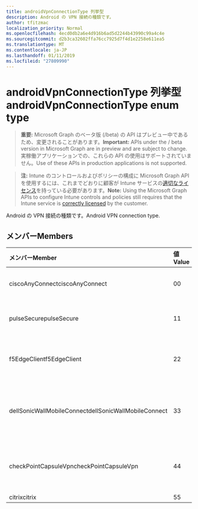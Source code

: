 ```yaml
---
title: androidVpnConnectionType 列挙型
description: Android の VPN 接続の種類です。
author: tfitzmac
localization_priority: Normal
ms.openlocfilehash: 4ecd0db2a6e4d916b6ad5d2244b43990c99a4c4e
ms.sourcegitcommit: d2b3ca32602ffa76cc7925d7f4d1e2258e611ea5
ms.translationtype: MT
ms.contentlocale: ja-JP
ms.lasthandoff: 01/11/2019
ms.locfileid: "27809990"
---
```

# <a name="androidvpnconnectiontype-enum-type"></a><span data-ttu-id="ae897-103">androidVpnConnectionType 列挙型</span><span class="sxs-lookup"><span data-stu-id="ae897-103">androidVpnConnectionType enum type</span></span>

> <span data-ttu-id="ae897-104">**重要:** Microsoft Graph のベータ版 (/beta) の API はプレビュー中であるため、変更されることがあります。</span><span class="sxs-lookup"><span data-stu-id="ae897-104">**Important:** APIs under the / beta version in Microsoft Graph are in preview and are subject to change.</span></span> <span data-ttu-id="ae897-105">実稼働アプリケーションでの、これらの API の使用はサポートされていません。</span><span class="sxs-lookup"><span data-stu-id="ae897-105">Use of these APIs in production applications is not supported.</span></span>

> <span data-ttu-id="ae897-106">**注:** Intune のコントロールおよびポリシーの構成に Microsoft Graph API を使用するには、これまでどおりに顧客が Intune サービスの[適切なライセンス](https://go.microsoft.com/fwlink/?linkid=839381)を持っている必要があります。</span><span class="sxs-lookup"><span data-stu-id="ae897-106">**Note:** Using the Microsoft Graph APIs to configure Intune controls and policies still requires that the Intune service is [correctly licensed](https://go.microsoft.com/fwlink/?linkid=839381) by the customer.</span></span>

<span data-ttu-id="ae897-107">Android の VPN 接続の種類です。</span><span class="sxs-lookup"><span data-stu-id="ae897-107">Android VPN connection type.</span></span>
## <a name="members"></a><span data-ttu-id="ae897-108">メンバー</span><span class="sxs-lookup"><span data-stu-id="ae897-108">Members</span></span>
|<span data-ttu-id="ae897-109">メンバー</span><span class="sxs-lookup"><span data-stu-id="ae897-109">Member</span></span>|<span data-ttu-id="ae897-110">値</span><span class="sxs-lookup"><span data-stu-id="ae897-110">Value</span></span>|<span data-ttu-id="ae897-111">説明</span><span class="sxs-lookup"><span data-stu-id="ae897-111">Description</span></span>|
|:---|:---|:---|
|<span data-ttu-id="ae897-112">ciscoAnyConnect</span><span class="sxs-lookup"><span data-stu-id="ae897-112">ciscoAnyConnect</span></span>|<span data-ttu-id="ae897-113">0</span><span class="sxs-lookup"><span data-stu-id="ae897-113">0</span></span>|<span data-ttu-id="ae897-114">Cisco AnyConnect。</span><span class="sxs-lookup"><span data-stu-id="ae897-114">Cisco AnyConnect.</span></span>|
|<span data-ttu-id="ae897-115">pulseSecure</span><span class="sxs-lookup"><span data-stu-id="ae897-115">pulseSecure</span></span>|<span data-ttu-id="ae897-116">1</span><span class="sxs-lookup"><span data-stu-id="ae897-116">1</span></span>|<span data-ttu-id="ae897-117">パルスをセキュリティで保護します。</span><span class="sxs-lookup"><span data-stu-id="ae897-117">Pulse Secure.</span></span>|
|<span data-ttu-id="ae897-118">f5EdgeClient</span><span class="sxs-lookup"><span data-stu-id="ae897-118">f5EdgeClient</span></span>|<span data-ttu-id="ae897-119">2</span><span class="sxs-lookup"><span data-stu-id="ae897-119">2</span></span>|<span data-ttu-id="ae897-120">F5 キーを押してエッジのクライアントです。</span><span class="sxs-lookup"><span data-stu-id="ae897-120">F5 Edge Client.</span></span>|
|<span data-ttu-id="ae897-121">dellSonicWallMobileConnect</span><span class="sxs-lookup"><span data-stu-id="ae897-121">dellSonicWallMobileConnect</span></span>|<span data-ttu-id="ae897-122">3</span><span class="sxs-lookup"><span data-stu-id="ae897-122">3</span></span>|<span data-ttu-id="ae897-123">Dell SonicWALL モバイル接続します。</span><span class="sxs-lookup"><span data-stu-id="ae897-123">Dell SonicWALL Mobile Connection.</span></span>|
|<span data-ttu-id="ae897-124">checkPointCapsuleVpn</span><span class="sxs-lookup"><span data-stu-id="ae897-124">checkPointCapsuleVpn</span></span>|<span data-ttu-id="ae897-125">4</span><span class="sxs-lookup"><span data-stu-id="ae897-125">4</span></span>|<span data-ttu-id="ae897-126">ポイント カプセル VPN を確認してください。</span><span class="sxs-lookup"><span data-stu-id="ae897-126">Check Point Capsule VPN.</span></span>|
|<span data-ttu-id="ae897-127">citrix</span><span class="sxs-lookup"><span data-stu-id="ae897-127">citrix</span></span>|<span data-ttu-id="ae897-128">5</span><span class="sxs-lookup"><span data-stu-id="ae897-128">5</span></span>|<span data-ttu-id="ae897-129">Citrix</span><span class="sxs-lookup"><span data-stu-id="ae897-129">Citrix</span></span>|





